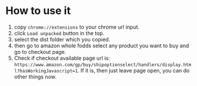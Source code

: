 # How to use it

1. copy `chrome://extensions` to your chrome url input.
2. click `Load unpacked` button in the top.
3. select the dist folder which you copied.
4. then go to amazon whole fodds select any product you want to buy and go to checkout page.
5. Check if checkout available page url is: `https://www.amazon.com/gp/buy/shipoptionselect/handlers/display.html?hasWorkingJavascript=1`. If it is, then just leave page open, you can do other things now.
